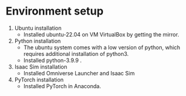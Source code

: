 <h1> Environment setup </h1>

1. Ubuntu installation
   * Installed ubuntu-22.04 on VM VirtualBox by getting the mirror.
2. Python installation
   * The ubuntu system comes with a low version of python, which requires additional installation of python3.
   * Installed python-3.9.9 .
3. Isaac Sim installation
   * Installed Omniverse Launcher and Isaac Sim
4. PyTorch installation
   * Installed PyTorch in Anaconda.